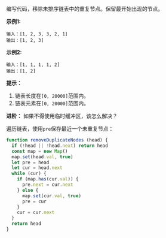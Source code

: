 编写代码，移除未排序链表中的重复节点。保留最开始出现的节点。

**示例1:**
```
输入：[1, 2, 3, 3, 2, 1]
输出：[1, 2, 3]
```

**示例2:**
```
输入：[1, 1, 1, 1, 2]
输出：[1, 2]
```

**提示：**
1. 链表长度在`[0, 20000]`范围内。
2. 链表元素在`[0, 20000]`范围内。

**进阶：**
如果不得使用临时缓冲区，该怎么解决？

遍历链表，使用`pre`保存最近一个未重复节点：

```js
function removeDuplicateNodes (head) {
  if (!head || !head.next) return head
  const map = new Map()
  map.set(head.val, true)
  let pre = head 
  let cur = head.next
  while (cur) {
    if (map.has(cur.val)) {
      pre.next = cur.next
    } else {
      map.set(cur.val, true)
      pre = cur
    }
    cur = cur.next
  }
  return head
}
```